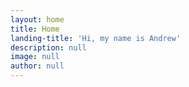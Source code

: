 ```yaml
---
layout: home
title: Home
landing-title: 'Hi, my name is Andrew'
description: null
image: null
author: null
---
```

